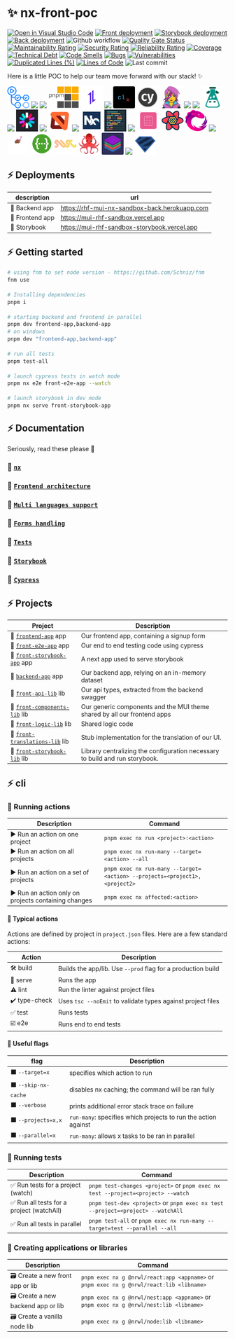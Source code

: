 # ✨ nx-front-poc

[![Open in Visual Studio Code](https://img.shields.io/static/v1?logo=visualstudiocode&label=&message=Open%20in%20Visual%20Studio%20Code&labelColor=2c2c32&color=007acc&logoColor=007acc)](https://github.dev/jpb06/nx-front-poc)
[![Front deployment](https://img.shields.io/github/deployments/jpb06/nx-front-poc/production?label=front%20deploy&logo=vercel&logoColor=white)](https://nx-front-poc.vercel.app/)
[![Storybook deployment](https://img.shields.io/github/deployments/jpb06/nx-front-poc/production%20–%20mui-rhf-sandbox-storybook?label=storybook%20deploy&logo=vercel&logoColor=white)](https://nx-front-poc-storybook.vercel.app/)
[![Back deployment](https://img.shields.io/github/deployments/jpb06/nx-front-poc/rhf-mui-nx-sandbox-back?label=back%20deploy&logo=heroku&logoColor=dodgerblue)](https://rhf-mui-nx-sandbox-back.herokuapp.com/)
![Github workflow](https://img.shields.io/github/workflow/status/jpb06/nx-front-poc/tests%20and%20sonarcloud%20scan?label=last%20workflow&logo=github-actions)
[![Quality Gate Status](https://sonarcloud.io/api/project_badges/measure?project=jpb06_mui-rhf-sandbox&metric=alert_status)](https://sonarcloud.io/summary/new_code?id=jpb06_mui-rhf-sandbox)
[![Maintainability Rating](https://sonarcloud.io/api/project_badges/measure?project=jpb06_mui-rhf-sandbox&metric=sqale_rating)](https://sonarcloud.io/summary/new_code?id=jpb06_mui-rhf-sandbox)
[![Security Rating](https://sonarcloud.io/api/project_badges/measure?project=jpb06_mui-rhf-sandbox&metric=security_rating)](https://sonarcloud.io/summary/new_code?id=jpb06_mui-rhf-sandbox)
[![Reliability Rating](https://sonarcloud.io/api/project_badges/measure?project=jpb06_mui-rhf-sandbox&metric=reliability_rating)](https://sonarcloud.io/summary/new_code?id=jpb06_mui-rhf-sandbox)
[![Coverage](https://sonarcloud.io/api/project_badges/measure?project=jpb06_mui-rhf-sandbox&metric=coverage)](https://sonarcloud.io/summary/new_code?id=jpb06_mui-rhf-sandbox)
[![Technical Debt](https://sonarcloud.io/api/project_badges/measure?project=jpb06_mui-rhf-sandbox&metric=sqale_index)](https://sonarcloud.io/summary/new_code?id=jpb06_mui-rhf-sandbox)
[![Code Smells](https://sonarcloud.io/api/project_badges/measure?project=jpb06_mui-rhf-sandbox&metric=code_smells)](https://sonarcloud.io/summary/new_code?id=jpb06_mui-rhf-sandbox)
[![Bugs](https://sonarcloud.io/api/project_badges/measure?project=jpb06_mui-rhf-sandbox&metric=bugs)](https://sonarcloud.io/summary/new_code?id=jpb06_mui-rhf-sandbox)
[![Vulnerabilities](https://sonarcloud.io/api/project_badges/measure?project=jpb06_mui-rhf-sandbox&metric=vulnerabilities)](https://sonarcloud.io/summary/new_code?id=jpb06_mui-rhf-sandbox)
[![Duplicated Lines (%)](https://sonarcloud.io/api/project_badges/measure?project=jpb06_mui-rhf-sandbox&metric=duplicated_lines_density)](https://sonarcloud.io/summary/new_code?id=jpb06_mui-rhf-sandbox)
[![Lines of Code](https://sonarcloud.io/api/project_badges/measure?project=jpb06_mui-rhf-sandbox&metric=ncloc)](https://sonarcloud.io/summary/new_code?id=jpb06_mui-rhf-sandbox)
![Last commit](https://img.shields.io/github/last-commit/jpb06/nx-front-poc?logo=git)

Here is a little POC to help our team move forward with our stack! ✨

<!-- readme-package-icons start -->

<p align="left"><a href="https://docs.github.com/en/actions" target="_blank"><img height="50" src="https://raw.githubusercontent.com/jpb06/readme-package-icons/main/icons/github-actions.svg" /></a>&nbsp;<a href="https://www.typescriptlang.org/docs/" target="_blank"><img height="50" src="https://cdn.jsdelivr.net/gh/devicons/devicon/icons/typescript/typescript-original.svg" /></a>&nbsp;<a href="https://nodejs.org/en/docs/" target="_blank"><img height="50" src="https://cdn.jsdelivr.net/gh/devicons/devicon/icons/nodejs/nodejs-original.svg" /></a>&nbsp;<a href="https://pnpm.io/motivation" target="_blank"><img height="50" src="https://raw.githubusercontent.com/jpb06/readme-package-icons/main/icons/pnpm.svg" /></a>&nbsp;<a href="https://axios-http.com/fr/docs/intro" target="_blank"><img height="50" src="https://raw.githubusercontent.com/jpb06/readme-package-icons/main/icons/axios.png" /></a>&nbsp;<a href="https://babeljs.io/docs/en/" target="_blank"><img height="50" src="https://cdn.jsdelivr.net/gh/devicons/devicon/icons/babel/babel-original.svg" /></a>&nbsp;<a href="https://github.com/conventional-changelog" target="_blank"><img height="50" src="https://raw.githubusercontent.com/jpb06/readme-package-icons/main/icons/conventional-changelog.svg" /></a>&nbsp;<a href="https://docs.cypress.io/guides/overview/why-cypress" target="_blank"><img height="50" src="https://raw.githubusercontent.com/jpb06/readme-package-icons/main/icons/cypress.png" /></a>&nbsp;<a href="https://emotion.sh/docs/introduction" target="_blank"><img height="50" src="https://raw.githubusercontent.com/jpb06/readme-package-icons/main/icons/emotion.png" /></a>&nbsp;<a href="https://eslint.org/docs/latest/" target="_blank"><img height="50" src="https://cdn.jsdelivr.net/gh/devicons/devicon/icons/eslint/eslint-original.svg" /></a>&nbsp;<a href="https://expressjs.com/en/starter/installing.html" target="_blank"><img height="50" src="https://cdn.jsdelivr.net/gh/devicons/devicon/icons/express/express-original.svg" /></a>&nbsp;<a href="https://www.i18next.com/overview/getting-started" target="_blank"><img height="50" src="https://raw.githubusercontent.com/jpb06/readme-package-icons/main/icons/i18next.png" /></a>&nbsp;<a href="https://jestjs.io/docs/getting-started" target="_blank"><img height="50" src="https://cdn.jsdelivr.net/gh/devicons/devicon/icons/jest/jest-plain.svg" /></a>&nbsp;<a href="https://jwt.io" target="_blank"><img height="50" src="https://raw.githubusercontent.com/jpb06/readme-package-icons/main/icons/jwt.png" /></a>&nbsp;<a href="https://mui.com/material-ui/getting-started/overview/" target="_blank"><img height="50" src="https://cdn.jsdelivr.net/gh/devicons/devicon/icons/materialui/materialui-original.svg" /></a>&nbsp;<a href="https://mswjs.io/docs/" target="_blank"><img height="50" src="https://raw.githubusercontent.com/jpb06/readme-package-icons/main/icons/msw.svg" /></a>&nbsp;<a href="https://docs.nestjs.com" target="_blank"><img height="50" src="https://cdn.jsdelivr.net/gh/devicons/devicon/icons/nestjs/nestjs-plain.svg" /></a>&nbsp;<a href="https://nx.dev/getting-started/intro" target="_blank"><img height="50" src="https://raw.githubusercontent.com/jpb06/readme-package-icons/main/icons/nx.png" /></a>&nbsp;<a href="https://prettier.io/docs/en/index.html" target="_blank"><img height="50" src="https://raw.githubusercontent.com/jpb06/readme-package-icons/main/icons/prettier.png" /></a>&nbsp;<a href="https://reactjs.org/docs/getting-started.html" target="_blank"><img height="50" src="https://cdn.jsdelivr.net/gh/devicons/devicon/icons/react/react-original.svg" /></a>&nbsp;<a href="https://react-hook-form.com/get-started" target="_blank"><img height="50" src="https://raw.githubusercontent.com/jpb06/readme-package-icons/main/icons/react-hook-form.png" /></a>&nbsp;<a href="https://tanstack.com/query/v4/docs/overview" target="_blank"><img height="50" src="https://raw.githubusercontent.com/jpb06/readme-package-icons/main/icons/react-query.svg" /></a>&nbsp;<a href="https://rxjs.dev/guide/overview" target="_blank"><img height="50" src="https://raw.githubusercontent.com/jpb06/readme-package-icons/main/icons/rxjs.png" /></a>&nbsp;<a href="https://storybook.js.org/docs/react/get-started/introduction" target="_blank"><img height="50" src="https://cdn.jsdelivr.net/gh/devicons/devicon/icons/storybook/storybook-original.svg" /></a>&nbsp;<a href="https://styled-components.com/docs" target="_blank"><img height="50" src="https://raw.githubusercontent.com/jpb06/readme-package-icons/main/icons/styled-components.png" /></a>&nbsp;<a href="https://swagger.io" target="_blank"><img height="50" src="https://raw.githubusercontent.com/jpb06/readme-package-icons/main/icons/swagger.png" /></a>&nbsp;<a href="https://swc.rs/docs/getting-started" target="_blank"><img height="50" src="https://raw.githubusercontent.com/jpb06/readme-package-icons/main/icons/swc.svg" /></a>&nbsp;<a href="https://testing-library.com/docs/" target="_blank"><img height="50" src="https://raw.githubusercontent.com/jpb06/readme-package-icons/main/icons/testing-library.png" /></a>&nbsp;<a href="https://github.com/typestack" target="_blank"><img height="50" src="https://raw.githubusercontent.com/jpb06/readme-package-icons/main/icons/type-stack.png" /></a>&nbsp;<a href="https://webpack.js.org/concepts/" target="_blank"><img height="50" src="https://cdn.jsdelivr.net/gh/devicons/devicon/icons/webpack/webpack-original.svg" /></a>&nbsp;<a href="https://github.com/colinhacks/zod#introduction" target="_blank"><img height="50" src="https://raw.githubusercontent.com/jpb06/readme-package-icons/main/icons/zod.svg" /></a></p>

<!-- readme-package-icons end -->

## ⚡ Deployments

| description     | url                                           |
| --------------- | --------------------------------------------- |
| 🚀 Backend app  | https://rhf-mui-nx-sandbox-back.herokuapp.com |
| 🚀 Frontend app | https://mui-rhf-sandbox.vercel.app            |
| 🚀 Storybook    | https://mui-rhf-sandbox-storybook.vercel.app  |

## ⚡ Getting started

```bash
# using fnm to set node version - https://github.com/Schniz/fnm
fnm use

# Installing dependencies
pnpm i

# starting backend and frontend in parallel
pnpm dev frontend-app,backend-app
# on windows
pnpm dev "frontend-app,backend-app"

# run all tests
pnpm test-all

# launch cypress tests in watch mode
pnpm nx e2e front-e2e-app --watch

# launch storybook in dev mode
pnpm nx serve front-storybook-app
```

## ⚡ Documentation

Seriously, read these please 🥲

### 🔶 [`nx`](./docs/nx.md)

### 🔶 [`Frontend architecture`](./docs/frontend-architecture.md)

### 🔶 [`Multi languages support`](./docs/translations.md)

### 🔶 [`Forms handling`](./docs/react-hook-form.md)

### 🔶 [`Tests`](./docs/tests.md)

### 🔶 [`Storybook`](./docs/storybook.md)

### 🔶 [`Cypress`](./docs/cypress.md)

## ⚡ Projects

| Project                                                                | Description                                                                  |
| ---------------------------------------------------------------------- | ---------------------------------------------------------------------------- |
| 🚀 [`frontend-app`](./apps/front/README.md) app                        | Our frontend app, containing a signup form                                   |
| 🚀 [`front-e2e-app`](./apps/front-e2e/README.md) app                   | Our end to end testing code using cypress                                    |
| 🚀 [`front-storybook-app`](./apps/storybook/README.md) app             | A next app used to serve storybook                                           |
| 🚀 [`backend-app`](./apps/back/README.md) app                          | Our backend app, relying on an in-memory dataset                             |
| 🧩 [`front-api-lib`](./libs/front/api/README.md) lib                   | Our api types, extracted from the backend swagger                            |
| 🧩 [`front-components-lib`](./libs/front/components/README.md) lib     | Our generic components and the MUI theme shared by all our frontend apps     |
| 🧩 [`front-logic-lib`](./libs/front/logic/README.md) lib               | Shared logic code                                                            |
| 🧩 [`front-translations-lib`](./libs/front/translations/README.md) lib | Stub implementation for the translation of our UI.                           |
| 🧩 [`front-storybook-lib`](./libs/front/storybook/README.md) lib       | Library centralizing the configuration necessary to build and run storybook. |

## ⚡ cli

### 🔶 Running actions

| Description                                          | Command                                                                    |
| ---------------------------------------------------- | -------------------------------------------------------------------------- |
| ▶️ Run an action on one project                      | `pnpm exec nx run <project>:<action>`                                      |
| ▶️ Run an action on all projects                     | `pnpm exec nx run-many --target=<action> --all`                            |
| ▶️ Run an action on a set of projects                | `pnpm exec nx run-many --target=<action> --projects=<project1>,<project2>` |
| ▶️ Run an action only on projects containing changes | `pnpm exec nx affected:<action>`                                           |

#### 🧿 Typical actions

Actions are defined by project in `project.json` files. Here are a few standard actions:

| Action        | Description                                                  |
| ------------- | ------------------------------------------------------------ |
| 🛠️ build      | Builds the app/lib. Use `--prod` flag for a production build |
| 🚀 serve      | Runs the app                                                 |
| ⚠️ lint       | Run the linter against project files                         |
| ✔️ type-check | Uses `tsc --noEmit` to validate types against project files  |
| ✅ test       | Runs tests                                                   |
| ☑️ e2e        | Runs end to end tests                                        |

#### 🧿 Useful flags

| flag                 | Description                                                    |
| -------------------- | -------------------------------------------------------------- |
| ⬛ `--target=x`      | specifies which action to run                                  |
| ⬛ `--skip-nx-cache` | disables nx caching; the command will be ran fully             |
| ⬛ `--verbose`       | prints additional error stack trace on failure                 |
| ⬛ `--projects=x,x`  | `run-many`: specifies which projects to run the action against |
| ⬛ `--parallel=x`    | `run-many`: allows x tasks to be ran in parallel               |

### 🔶 Running tests

| Description                               | Command                                                                          |
| ----------------------------------------- | -------------------------------------------------------------------------------- |
| ✅ Run tests for a project (watch)        | `pnpm test-changes <project>` or `pnpm exec nx test --project=<project> --watch` |
| ✅ Run all tests for a project (watchAll) | `pnpm test-dev <project>` or `pnpm exec nx test --project=<project> --watchAll`  |
| ✅ Run all tests in parallel              | `pnpm test-all` or `pnpm exec nx run-many --target=test --parallel --all`        |

### 🔶 Creating applications or libraries

| Description                        | Command                                                                                  |
| ---------------------------------- | ---------------------------------------------------------------------------------------- |
| 🗃️ Create a new front app or lib   | `pnpm exec nx g @nrwl/react:app <appname>` or `pnpm exec nx g @nrwl/react:lib <libname>` |
| 🗃️ Create a new backend app or lib | `pnpm exec nx g @nrwl/nest:app <appname>` or `pnpm exec nx g @nrwl/nest:lib <libname>`   |
| 🗃️ Create a vanilla node lib       | `pnpm exec nx g @nrwl/node:lib <libname>`                                                |
